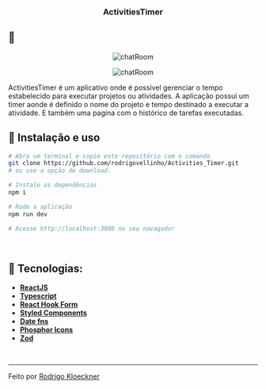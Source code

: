 <h3 align="center">
  ActivitiesTimer
</h3>

## :rocket:

<p align="center">
   <img src="https://github.com/rodrigovellinho/Activities_Timer/blob/master/src/assets/timer.jpg?raw=true" alt="chatRoom">
</p>
<p align="center">
   <img src="https://github.com/rodrigovellinho/Activities_Timer/blob/master/src/assets/historico.jpg?raw=true" alt="chatRoom">
</p>


ActivitiesTimer é um aplicativo onde é possível gerenciar o tempo estabelecido para executar projetos ou atividades. A aplicação possui um timer aonde é definido o nome do projeto e tempo destinado a executar a atividade. E também uma pagina com o histórico de tarefas executadas.
<br>

## :wrench: Instalação e uso

```bash
# Abra um terminal e copie este repositório com o comando
git clone https://github.com/rodrigovellinho/Activities_Timer.git
# ou use a opção de download.

# Instale as dependências
npm i

# Rode a aplicação
npm run dev

# Acesse http://localhost:3000 no seu navagador
```

<br>

## 🔨 Tecnologias:

- **[ReactJS](https://reactjs.org/)**
- **[Typescript](https://www.typescriptlang.org/)**
- **[React Hook Form](https://react-hook-form.com/)**
- **[Styled Components](https://styled-components.com/)**
- **[Date fns](https://date-fns.org/)**
- **[Phosphor Icons](https://phosphoricons.com/)** 
- **[Zod](https://github.com/colinhacks/zod)**
<br>

---

Feito por [Rodrigo Kloeckner](https://github.com/rodrigovellinho)
